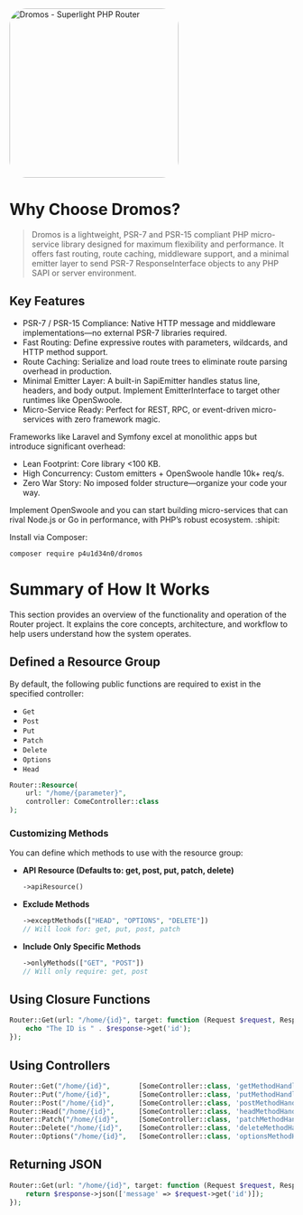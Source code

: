 <img src="http://dromos.pauldean.me/Dromos.png" alt="Dromos - Superlight PHP Router" height="300px" style="border-radius:30px">

# Why Choose Dromos?

> Dromos is a lightweight, PSR-7 and PSR-15 compliant PHP micro-service library designed for maximum flexibility and performance. It offers fast routing, route caching, middleware support, and a minimal emitter layer to send PSR-7 ResponseInterface objects to any PHP SAPI or server environment.

## Key Features

* PSR-7 / PSR-15 Compliance: Native HTTP message and middleware implementations—no external PSR-7 libraries required.
* Fast Routing: Define expressive routes with parameters, wildcards, and HTTP method support.
* Route Caching: Serialize and load route trees to eliminate route parsing overhead in production.
* Minimal Emitter Layer: A built-in SapiEmitter handles status line, headers, and body output. Implement EmitterInterface to target other runtimes like OpenSwoole.
* Micro-Service Ready: Perfect for REST, RPC, or event-driven micro-services with zero framework magic.

Frameworks like Laravel and Symfony excel at monolithic apps but introduce significant overhead:

- Lean Footprint: Core library <100 KB.
- High Concurrency: Custom emitters + OpenSwoole handle 10k+ req/s.
- Zero War Story: No imposed folder structure—organize your code your way.

Implement OpenSwoole and you can start building micro-services that can rival Node.js or Go in performance, with PHP’s robust ecosystem. :shipit:


Install via Composer:
```
composer require p4u1d34n0/dromos
```


# Summary of How It Works

This section provides an overview of the functionality and operation of the Router project. It explains the core concepts, architecture, and workflow to help users understand how the system operates.

## Defined a Resource Group

By default, the following public functions are required to exist in the specified controller:

- `Get`
- `Post`
- `Put`
- `Patch`
- `Delete`
- `Options`
- `Head`

```php
Router::Resource(
    url: "/home/{parameter}", 
    controller: ComeController::class
); 
```

### Customizing Methods

You can define which methods to use with the resource group:

- **API Resource (Defaults to: get, post, put, patch, delete)**
  ```php
  ->apiResource()
  ```

- **Exclude Methods**
  ```php
  ->exceptMethods(["HEAD", "OPTIONS", "DELETE"])
  // Will look for: get, put, post, patch
  ```

- **Include Only Specific Methods**
  ```php
  ->onlyMethods(["GET", "POST"])
  // Will only require: get, post
  ```

## Using Closure Functions

```php
Router::Get(url: "/home/{id}", target: function (Request $request, Response $response) {
    echo "The ID is " . $response->get('id');
});
```

## Using Controllers

```php
Router::Get("/home/{id}",       [SomeController::class, 'getMethodHandler']);
Router::Put("/home/{id}",       [SomeController::class, 'putMethodHandler']);
Router::Post("/home/{id}",      [SomeController::class, 'postMethodHandler']);
Router::Head("/home/{id}",      [SomeController::class, 'headMethodHandler']);
Router::Patch("/home/{id}",     [SomeController::class, 'patchMethodHandler']);
Router::Delete("/home/{id}",    [SomeController::class, 'deleteMethodHandler']);
Router::Options("/home/{id}",   [SomeController::class, 'optionsMethodHandler']);
```

## Returning JSON

```php
Router::Get(url: "/home/{id}", target: function (Request $request, Response $response) {
    return $response->json(['message' => $request->get('id')]);
});
```
